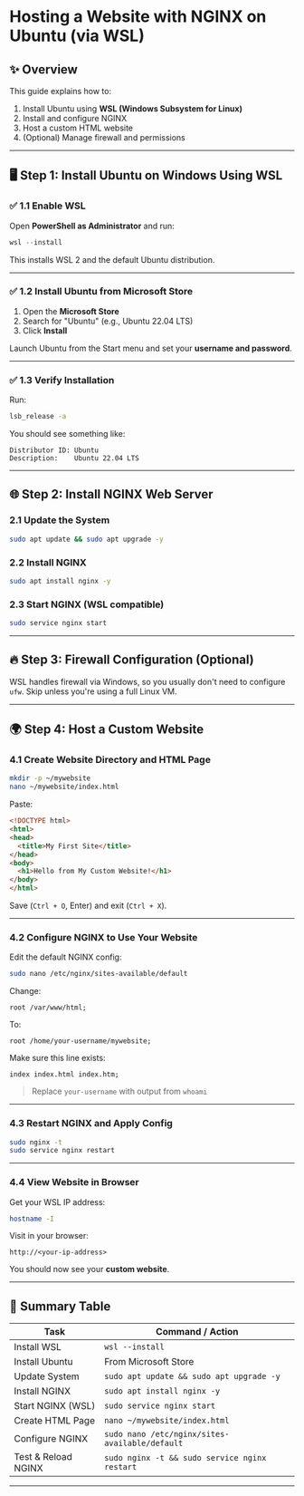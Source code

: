 # Hosting a Website with NGINX on Ubuntu (via WSL)

## ✨ Overview

This guide explains how to:

1. Install Ubuntu using **WSL (Windows Subsystem for Linux)**
2. Install and configure NGINX
3. Host a custom HTML website
4. (Optional) Manage firewall and permissions

---

## 🖥️ Step 1: Install Ubuntu on Windows Using WSL

### ✅ 1.1 Enable WSL
Open **PowerShell as Administrator** and run:

```powershell
wsl --install
```

This installs WSL 2 and the default Ubuntu distribution.

---

### ✅ 1.2 Install Ubuntu from Microsoft Store
1. Open the **Microsoft Store**
2. Search for "Ubuntu" (e.g., Ubuntu 22.04 LTS)
3. Click **Install**

Launch Ubuntu from the Start menu and set your **username and password**.

---

### ✅ 1.3 Verify Installation
Run:

```bash
lsb_release -a
```

You should see something like:
```
Distributor ID: Ubuntu
Description:    Ubuntu 22.04 LTS
```

---

## 🌐 Step 2: Install NGINX Web Server

### 2.1 Update the System
```bash
sudo apt update && sudo apt upgrade -y
```

### 2.2 Install NGINX
```bash
sudo apt install nginx -y
```

### 2.3 Start NGINX (WSL compatible)
```bash
sudo service nginx start
```

---

## 🔥 Step 3: Firewall Configuration (Optional)

WSL handles firewall via Windows, so you usually don't need to configure `ufw`. Skip unless you're using a full Linux VM.

---

## 🌍 Step 4: Host a Custom Website

### 4.1 Create Website Directory and HTML Page
```bash
mkdir -p ~/mywebsite
nano ~/mywebsite/index.html
```

Paste:

```html
<!DOCTYPE html>
<html>
<head>
  <title>My First Site</title>
</head>
<body>
  <h1>Hello from My Custom Website!</h1>
</body>
</html>
```

Save (`Ctrl + O`, Enter) and exit (`Ctrl + X`).

---

### 4.2 Configure NGINX to Use Your Website

Edit the default NGINX config:
```bash
sudo nano /etc/nginx/sites-available/default
```

Change:
```nginx
root /var/www/html;
```
To:
```nginx
root /home/your-username/mywebsite;
```

Make sure this line exists:
```nginx
index index.html index.htm;
```

> Replace `your-username` with output from `whoami`

---

### 4.3 Restart NGINX and Apply Config
```bash
sudo nginx -t
sudo service nginx restart
```

---

### 4.4 View Website in Browser

Get your WSL IP address:
```bash
hostname -I
```

Visit in your browser:
```
http://<your-ip-address>
```

You should now see your **custom website**.

---

## 📂 Summary Table

| Task                          | Command / Action                            |
|------------------------------|---------------------------------------------|
| Install WSL                  | `wsl --install`                             |
| Install Ubuntu               | From Microsoft Store                        |
| Update System                | `sudo apt update && sudo apt upgrade -y`    |
| Install NGINX                | `sudo apt install nginx -y`                 |
| Start NGINX (WSL)            | `sudo service nginx start`                 |
| Create HTML Page             | `nano ~/mywebsite/index.html`               |
| Configure NGINX              | `sudo nano /etc/nginx/sites-available/default` |
| Test & Reload NGINX          | `sudo nginx -t && sudo service nginx restart` |

---



